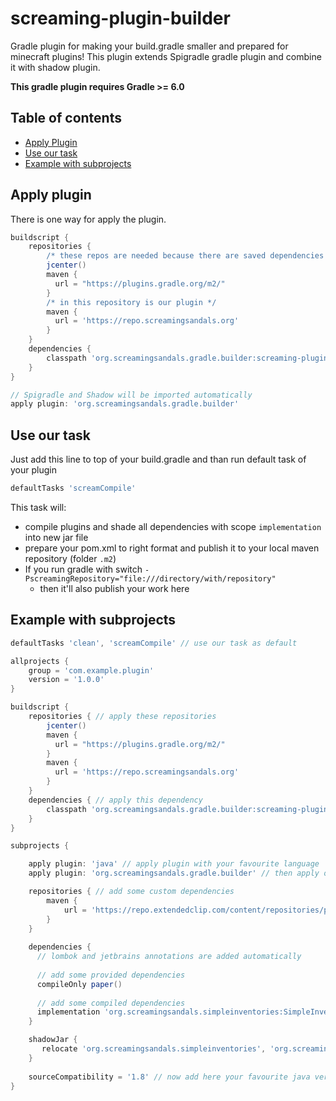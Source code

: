 # screaming-plugin-builder
Gradle plugin for making your build.gradle smaller and prepared for minecraft plugins!
This plugin extends Spigradle gradle plugin and combine it with shadow plugin. 

**This gradle plugin requires Gradle >= 6.0**

## Table of contents
* [Apply Plugin](#apply-plugin)
* [Use our task](#use-our-task)
* [Example with subprojects](#example-with-subprojects)

## Apply plugin

There is one way for apply the plugin.

```groovy
buildscript {
    repositories {
        /* these repos are needed because there are saved dependencies for our plugin */
        jcenter() 
        maven { 
          url = "https://plugins.gradle.org/m2/"
        }
        /* in this repository is our plugin */
        maven {
          url = 'https://repo.screamingsandals.org'
        }
    }
    dependencies {
        classpath 'org.screamingsandals.gradle.builder:screaming-plugin-builder:LATEST_VERSION_HERE'
    }
}

// Spigradle and Shadow will be imported automatically
apply plugin: 'org.screamingsandals.gradle.builder'
```

## Use our task
Just add this line to top of your build.gradle and than run default task of your plugin
```groovy
defaultTasks 'screamCompile'
```
This task will:
* compile plugins and shade all dependencies with scope `implementation` into new jar file
* prepare your pom.xml to right format and publish it to your local maven repository (folder `.m2`)
* If you run gradle with switch `-PscreamingRepository="file:///directory/with/repository"`
  * then it'll also publish your work here

## Example with subprojects
```groovy
defaultTasks 'clean', 'screamCompile' // use our task as default

allprojects {
    group = 'com.example.plugin'
    version = '1.0.0'
}

buildscript {
    repositories { // apply these repositories
        jcenter()
        maven { 
          url = "https://plugins.gradle.org/m2/"
        }
        maven {
          url = 'https://repo.screamingsandals.org'
        }
    }
    dependencies { // apply this dependency
        classpath 'org.screamingsandals.gradle.builder:screaming-plugin-builder:LATEST_VERSION_HERE'
    }
}

subprojects {

    apply plugin: 'java' // apply plugin with your favourite language 'java', 'groovy', 'kotlin' etc.
    apply plugin: 'org.screamingsandals.gradle.builder' // then apply our plugin

    repositories { // add some custom dependencies
        maven {
            url = 'https://repo.extendedclip.com/content/repositories/placeholderapi/'
        }
    }
    
    dependencies {
      // lombok and jetbrains annotations are added automatically
    
      // add some provided dependencies
      compileOnly paper()
      
      // add some compiled dependencies
      implementation 'org.screamingsandals.simpleinventories:SimpleInventories-Core:1.0.0'
    }

    shadowJar {
       relocate 'org.screamingsandals.simpleinventories', 'org.screamingsandals.simpleinventories2' // add some relocation if you shade something inside
    }
    
    sourceCompatibility = '1.8' // now add here your favourite java version (at least 1.8, recommended 11)
}


```
